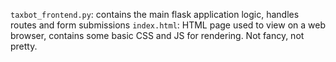 `taxbot_frontend.py`: contains the main flask application logic, handles routes and form submissions
`index.html`: HTML page used to view on a web browser, contains some basic CSS and JS for rendering. Not fancy, not pretty.
